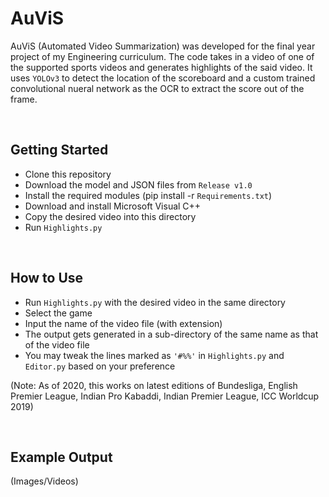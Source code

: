 # AuViS
AuViS (Automated Video Summarization) was developed for the final year project of my Engineering curriculum. The code takes in a video of one of the supported sports videos and generates highlights of the said video. It uses ```YOLOv3``` to detect the location of the scoreboard and a custom trained convolutional nueral network as the OCR to extract the score out of the frame.

<br>

## Getting Started
* Clone this repository
* Download the model and JSON files from ```Release v1.0```
* Install the required modules (pip install -r ```Requirements.txt```)
* Download and install Microsoft Visual C++
* Copy the desired video into this directory
* Run ```Highlights.py```

<br>

## How to Use
* Run ```Highlights.py``` with the desired video in the same directory
* Select the game
* Input the name of the video file (with extension)
* The output gets generated in a sub-directory of the same name as that of the video file
* You may tweak the lines marked as ```'#%%'``` in ```Highlights.py``` and ```Editor.py``` based on your preference

(Note: As of 2020, this works on latest editions of Bundesliga, English Premier League, Indian Pro Kabaddi, Indian Premier League, ICC Worldcup 2019)

<br>

## Example Output
(Images/Videos)
